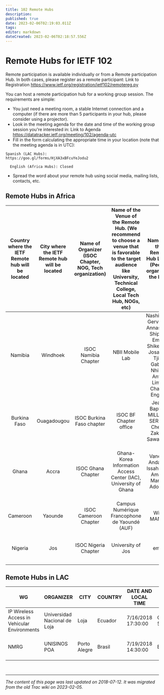 ```yaml
---
title: 102 Remote Hubs
description: 
published: true
date: 2023-02-06T02:19:03.011Z
tags: 
editor: markdown
dateCreated: 2023-02-06T02:18:57.556Z
---
```


# Remote Hubs for IETF 102
Remote participation is available individually or from a Remote participation Hub. In both cases, please register as a remote participant: Link to Registration https://www.ietf.org/registration/ietf102/remotereg.py

You can host a remote participation hub for a working group session. The requirements are simple:

- You just need a meeting room, a stable Internet connection and a computer (if there are more than 5 participants in your hub, please consider using a projector).
- Look in the meeting agenda for the date and time of the working group session you're interested in: Link to Agenda https://datatracker.ietf.org/meeting/102/agenda-utc
- Fill in the form calculating the appropriate time in your location (note that the meeting agenda is in UTC):
```
Spanish (LAC Hubs): 
https://goo.gl/forms/HjXA3xBFcuYeJodu2

  English (Africa Hubs): Closed
  ```
- Spread the word about your remote hub using social media, mailing lists, contacts, etc.
## Remote Hubs in Africa 
| Country where the IETF Remote hub will be located | City where the IETF Remote hub will be located | Name of Organizer (ISOC Chapter, NOG, Tech organization) | Name of the Venue of the Remote Hub. (We recommend to choose a venue that is favorable to the target audience like University, Technical College, Local Tech Hub, NOGs, etc) |                              Names of the Remote Hub Leads (People organizing the hub)                             |                                            Email Address of contact person(s)                                           |
|:-------------------------------------------------:|:----------------------------------------------:|:--------------------------------------------------------:|:----------------------------------------------------------------------------------------------------------------------------------------------------------------------------:|:------------------------------------------------------------------------------------------------------------------:|:-----------------------------------------------------------------------------------------------------------------------:|
|                      Namibia                      |                    Windhoek                    |                   ISOC Namibia Chapter                   |                                                                                NBII Mobile Lab                                                                               | Nashilongo Gervasius Annastasia Shipepe Emilia Shikeenga Josaphat Tjiho Gabriel Nhinda Anton Limbo Charles English |                               anna @ internetsociety.na ; nashilongo @ internetsociety.na                               |
|                    Burkina Faso                   |                   Ouagadougou                  |                 ISOC Burkina Faso chapter                |                                                                            ISOC BF Chapter office                                                                            |                                Jean-Baptiste MILLOGO SEREME Cheick Zakaria Sawadogo                                |                                                  jbmillogo @ gmail.com                                                  |
|                       Ghana                       |                      Accra                     |                    ISOC Ghana Chapter                    |                                                       Ghana-Korea Information Access Center (IAC), University of Ghana                                                       |                                  Vanessa Andaratu Issah Yusif Amadu Marcus Adomey                                  | Vanessa Andaratu Issah - andaissah @ gmail.com, Yusif Amadu - yamadu @ ug.edu.gh, Marcus Adomey - madomey @ hotmail.com |
|                      Cameroon                     |                     Yaounde                    |                   ISOC Cameroon Chapter                  |                                                                 Campus Numérique Francophone de Yaoundé (AUF)                                                                |                                                     Willy MANGA                                                    |                                willy.manga @ isoc-cameroon.org board @ isoc-cameroon.org                                |
|                      Nigeria                      |                       Jos                      |                   ISOC Nigeria Chapter                   |                                                                               University of Jos                                                                              |                                                        email                                                       |                            Mary-Jane Sule mjaysule @ gmail.com Joel Gogwim gogwim @ gmail.com                           |
## Remote Hubs in LAC
| WG                                           | ORGANIZER                    | CITY         | COUNTRY | DATE AND LOCAL TIME | TZ    | ADDRESS                           | CONTACT               | EMAIL                 |
|----------------------------------------------|------------------------------|--------------|---------|---------------------|-------|-----------------------------------|-----------------------|-----------------------|
| IP Wireless Access in Vehicular Environments | Universidad Nacional de Loja | Loja         | Ecuador | 7/16/2018 17:30:00  | GMT-5 | Reinaldo Espinoza y Pio Jaramillo | John Tucker Yépez     | jtuckery @ gmail.com  |
| NMRG                                         | UNISINOS POA                 | Porto Alegre | Brasil  | 7/19/2018 14:30:00  | BRT   | Av. Dr. Nilo Peçanha, 1600        | Jéferson Campos Nobre | jcnobre @ unisinos.br |
&nbsp;
&nbsp;
&nbsp;

---

*The content of this page was last updated on 2018-07-12. It was migrated from the old Trac wiki on 2023-02-05.*